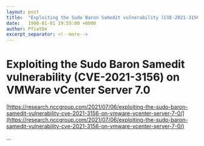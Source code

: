 ```yaml
---
layout: post
title:  "Exploiting the Sudo Baron Samedit vulnerability (CVE-2021-3156) on VMWare vCenter Server 7.0"
date:   1990-01-01 19:55:00 +0000
author: PfiatDe
excerpt_separator: <!--more-->
---
```


# Exploiting the Sudo Baron Samedit vulnerability (CVE-2021-3156) on VMWare vCenter Server 7.0

[https://research.nccgroup.com/2021/07/06/exploiting-the-sudo-baron-samedit-vulnerability-cve-2021-3156-on-vmware-vcenter-server-7-0/](https://research.nccgroup.com/2021/07/06/exploiting-the-sudo-baron-samedit-vulnerability-cve-2021-3156-on-vmware-vcenter-server-7-0/)

...
<!--more-->
